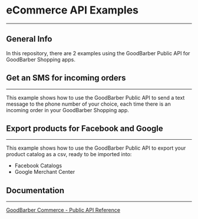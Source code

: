 # eCommerce API Examples
***
## General Info
In this repository, there are 2 examples using the GoodBarber Public API for GoodBarber Shopping apps.

## Get an SMS for incoming orders
***
This example shows how to use the GoodBarber Public API to send a text message to the phone number of your choice, each time there is an incoming order in your GoodBarber Shopping app.

## Export products for Facebook and Google 
***
This example shows how to use the GoodBarber Public API to export your product catalog as a csv, ready to be imported into:
- Facebook Catalogs
- Google Merchant Center

## Documentation
***
[GoodBarber Commerce - Public API Reference](https://commerce.goodbarber.dev/publicapi/v1/documentation/)
